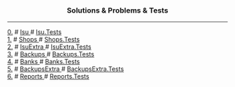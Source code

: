 <h3 align="center"> Solutions & Problems & Tests</h3><hr>
  <div>
      <a href = "./Problems/lab0.md">0.</a> #
      <a href = "./Solutions/_0Isu"> Isu </a> #
      <a href = "./Solutions/_0Isu.Tests"> Isu.Tests </a>
  </div>

  <div>
      <a href = "./Problems/lab1.md">1.</a> #
      <a href = "./Solutions/_1Shops"> Shops </a> #
      <a href = "./Solutions/_1Shops.Tests"> Shops.Tests </a>
  </div>

  <div>
      <a href = "./Problems/lab2.md">2.</a> #
      <a href = "./Solutions/_2IsuExtra"> IsuExtra </a> #
      <a href = "./Solutions/_2IsuExtra.Tests"> IsuExtra.Tests </a>
  </div>
  
  <div>
      <a href = "./Problems/lab3.md">3.</a> #
      <a href = "./Solutions/_3Backups"> Backups </a> #
      <a href = "./Solutions/_3Backups.Tests"> Backups.Tests </a>
  </div>

  <div>
      <a href = "./Problems/lab4.md">4.</a> #
      <a href = "./Solutions/_4Banks"> Banks </a> #
      <a href = "./Solutions/_4Banks.Tests"> Banks.Tests </a>
  </div>

  <div>
      <a href = "./Problems/lab5.md">5.</a> #
      <a href = "./Solutions/_5BackupsExtra"> BackupsExtra </a> #
      <a href = "./Solutions/_5BackupsExtra.Tests"> BackupsExtra.Tests </a>
  </div>
  <div>
      <a href = "./Problems/lab6.md">6.</a> #
      <a href = "./Solutions/_6Reports"> Reports </a> #
      <a href = "./Solutions/_6Reports.Tests"> Reports.Tests </a>
  </div>
